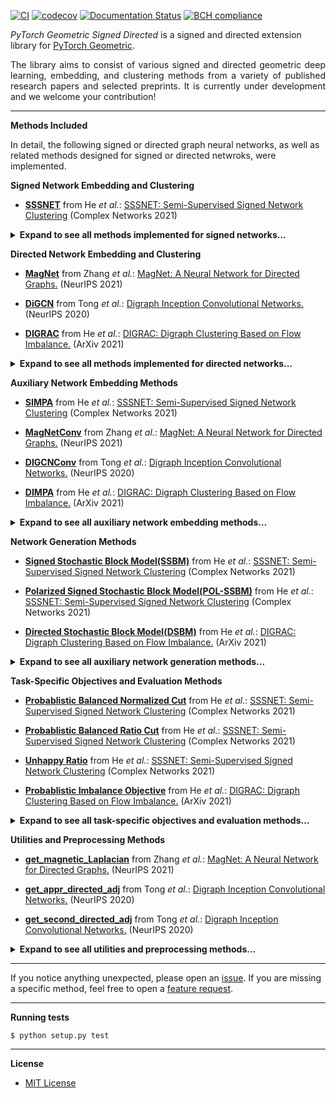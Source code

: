 [![CI](https://github.com/SherylHYX/pytorch_geometric_signed_directed/actions/workflows/main.yml/badge.svg)](https://github.com/SherylHYX/pytorch_geometric_signed_directed/actions/workflows/main.yml)
[![codecov](https://codecov.io/gh/SherylHYX/pytorch_geometric_signed_directed/branch/main/graph/badge.svg?token=HZ4N607OBJ)](https://codecov.io/gh/SherylHYX/pytorch_geometric_signed_directed)
[![Documentation Status](https://readthedocs.org/projects/pytorch-geometric-signed-directed/badge/?version=latest)](https://pytorch-geometric-signed-directed.readthedocs.io/en/latest/?badge=latest)
[![BCH compliance](https://bettercodehub.com/edge/badge/SherylHYX/pytorch_geometric_signed_directed?branch=main&token=4780381faf1dfd39fa49d2d1a66857ae603f3f7a)](https://bettercodehub.com/)


*PyTorch Geometric Signed Directed* is a signed and directed extension library for [PyTorch Geometric](https://github.com/pyg-team/pytorch_geometric).

<p align="justify">The library aims to consist of various signed and directed geometric deep learning, embedding, and clustering methods from a variety of published research papers and selected preprints. It is currently under development and we welcome your contribution!


--------------------------------------------------------------------------------

**Methods Included**

In detail, the following signed or directed graph neural networks, as well as related methods designed for signed or directed netwroks, were implemented.


**Signed Network Embedding and Clustering**

* **[SSSNET](https://github.com/SherylHYX/pytorch_geometric_signed_directed/blob/main/torch_geometric_signed_directed/nn/signed/SSSNET.py)** from He *et al.*: [SSSNET: Semi-Supervised Signed Network Clustering](https://arxiv.org/pdf/2110.06623.pdf) (Complex Networks 2021)


<details>
<summary><b>Expand to see all methods implemented for signed networks...</b></summary>

more to come...

</details>
  
**Directed Network Embedding and Clustering**

* **[MagNet](https://github.com/SherylHYX/pytorch_geometric_signed_directed/blob/main/torch_geometric_signed_directed/nn/directed/MagNet.py)** from Zhang *et al.*: [MagNet: A Neural Network for Directed Graphs.](https://arxiv.org/pdf/2102.11391.pdf) (NeurIPS 2021)

* **[DiGCN](https://github.com/SherylHYX/pytorch_geometric_signed_directed/blob/main/torch_geometric_signed_directed/nn/directed/DiGCN.py)** from Tong *et al.*: [Digraph Inception Convolutional Networks.](https://papers.nips.cc/paper/2020/file/cffb6e2288a630c2a787a64ccc67097c-Paper.pdf) (NeurIPS 2020)

* **[DIGRAC](https://github.com/SherylHYX/pytorch_geometric_signed_directed/blob/main/torch_geometric_signed_directed/nn/directed/DIGRAC.py)** from He *et al.*: [DIGRAC: Digraph Clustering Based on Flow Imbalance.](https://arxiv.org/pdf/2106.05194.pdf) (ArXiv 2021)


<details>
<summary><b>Expand to see all methods implemented for directed networks...</b></summary>

more to come...

</details>
  
**Auxiliary Network Embedding Methods**

* **[SIMPA](https://github.com/SherylHYX/pytorch_geometric_signed_directed/blob/main/torch_geometric_signed_directed/nn/signed/SSSNET.py)** from He *et al.*: [SSSNET: Semi-Supervised Signed Network Clustering](https://arxiv.org/pdf/2110.06623.pdf) (Complex Networks 2021)

* **[MagNetConv](https://github.com/SherylHYX/pytorch_geometric_signed_directed/blob/main/torch_geometric_signed_directed/nn/directed/MagNet.py)** from Zhang *et al.*: [MagNet: A Neural Network for Directed Graphs.](https://arxiv.org/pdf/2102.11391.pdf) (NeurIPS 2021)

* **[DIGCNConv](https://github.com/SherylHYX/pytorch_geometric_signed_directed/blob/main/torch_geometric_signed_directed/nn/directed/DiGCN.py)** from Tong *et al.*: [Digraph Inception Convolutional Networks.](https://papers.nips.cc/paper/2020/file/cffb6e2288a630c2a787a64ccc67097c-Paper.pdf) (NeurIPS 2020)

* **[DIMPA](https://github.com/SherylHYX/pytorch_geometric_signed_directed/blob/main/torch_geometric_signed_directed/nn/directed/DIGRAC.py)** from He *et al.*: [DIGRAC: Digraph Clustering Based on Flow Imbalance.](https://arxiv.org/pdf/2106.05194.pdf) (ArXiv 2021)


<details>
<summary><b>Expand to see all auxiliary network embedding methods...</b></summary>
  
more to come...

  
</details>

**Network Generation Methods**

* **[Signed Stochastic Block Model(SSBM)](https://github.com/SherylHYX/pytorch_geometric_signed_directed/blob/main/torch_geometric_signed_directed/data/signed_models.py)** from He *et al.*: [SSSNET: Semi-Supervised Signed Network Clustering](https://arxiv.org/pdf/2110.06623.pdf) (Complex Networks 2021)

* **[Polarized Signed Stochastic Block Model(POL-SSBM)](https://github.com/SherylHYX/pytorch_geometric_signed_directed/blob/main/torch_geometric_signed_directed/data/signed_models.py)** from He *et al.*: [SSSNET: Semi-Supervised Signed Network Clustering](https://arxiv.org/pdf/2110.06623.pdf) (Complex Networks 2021)

* **[Directed Stochastic Block Model(DSBM)](https://github.com/SherylHYX/pytorch_geometric_signed_directed/blob/main/torch_geometric_signed_directed/data/directed_models.py)** from He *et al.*: [DIGRAC: Digraph Clustering Based on Flow Imbalance.](https://arxiv.org/pdf/2106.05194.pdf) (ArXiv 2021)


<details>
<summary><b>Expand to see all auxiliary network generation methods...</b></summary>
  
more to come...

  
</details>

**Task-Specific Objectives and Evaluation Methods**

* **[Probablistic Balanced Normalized Cut](https://github.com/SherylHYX/pytorch_geometric_signed_directed/blob/main/torch_geometric_signed_directed/utils/signed_metrics.py)** from He *et al.*: [SSSNET: Semi-Supervised Signed Network Clustering](https://arxiv.org/pdf/2110.06623.pdf) (Complex Networks 2021)

* **[Probablistic Balanced Ratio Cut](https://github.com/SherylHYX/pytorch_geometric_signed_directed/blob/main/torch_geometric_signed_directed/utils/signed_metrics.py)** from He *et al.*: [SSSNET: Semi-Supervised Signed Network Clustering](https://arxiv.org/pdf/2110.06623.pdf) (Complex Networks 2021)

* **[Unhappy Ratio](https://github.com/SherylHYX/pytorch_geometric_signed_directed/blob/main/torch_geometric_signed_directed/utils/signed_metrics.py)** from He *et al.*: [SSSNET: Semi-Supervised Signed Network Clustering](https://arxiv.org/pdf/2110.06623.pdf) (Complex Networks 2021)

* **[Probablistic Imbalance Objective](https://github.com/SherylHYX/pytorch_geometric_signed_directed/blob/main/torch_geometric_signed_directed/utils/directed_metrics.py)** from He *et al.*: [DIGRAC: Digraph Clustering Based on Flow Imbalance.](https://arxiv.org/pdf/2106.05194.pdf) (ArXiv 2021)


<details>
<summary><b>Expand to see all task-specific objectives and evaluation methods...</b></summary>
  
more to come...

  
</details>

**Utilities and Preprocessing Methods**

* **[get_magnetic_Laplacian](https://github.com/SherylHYX/pytorch_geometric_signed_directed/blob/main/torch_geometric_signed_directed/utils/directed/get_magnetic_Laplacian.py)** from Zhang *et al.*: [MagNet: A Neural Network for Directed Graphs.](https://arxiv.org/pdf/2102.11391.pdf) (NeurIPS 2021)

* **[get_appr_directed_adj](https://github.com/SherylHYX/pytorch_geometric_signed_directed/blob/main/torch_geometric_signed_directed/utils/directed/get_adjs_DiGCN.py)** from Tong *et al.*: [Digraph Inception Convolutional Networks.](https://papers.nips.cc/paper/2020/file/cffb6e2288a630c2a787a64ccc67097c-Paper.pdf) (NeurIPS 2020)

* **[get_second_directed_adj](https://github.com/SherylHYX/pytorch_geometric_signed_directed/blob/main/torch_geometric_signed_directed/utils/directed/get_adjs_DiGCN.py)** from Tong *et al.*: [Digraph Inception Convolutional Networks.](https://papers.nips.cc/paper/2020/file/cffb6e2288a630c2a787a64ccc67097c-Paper.pdf) (NeurIPS 2020)


<details>
<summary><b>Expand to see all utilities and preprocessing methods...</b></summary>
  
more to come...

  
</details>
  
--------------------------------------------------------------------------------

If you notice anything unexpected, please open an [issue](https://github.com/SherylHYX/pytorch_geometric_signed_directed/issues). If you are missing a specific method, feel free to open a [feature request](https://github.com/SherylHYX/pytorch_geometric_signed_directed/issues).


--------------------------------------------------------------------------------

**Running tests**

```
$ python setup.py test
```
--------------------------------------------------------------------------------

**License**

- [MIT License](https://github.com/SherylHYX/pytorch_geometric_signed_directed/blob/master/LICENSE)